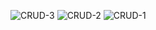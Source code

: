 

![CRUD-3](https://user-images.githubusercontent.com/74317863/156565589-9c6523a7-db76-46ff-b28e-b9190eb69f1d.png)
![CRUD-2](https://user-images.githubusercontent.com/74317863/156565588-d76f472a-104b-4152-a81c-52db184cfa0b.png)
![CRUD-1](https://user-images.githubusercontent.com/74317863/156565581-639d3dba-8550-4c3d-a5f7-b045e7044325.png)
